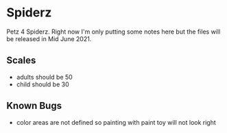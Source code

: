 # Spiderz
Petz 4 Spiderz. Right now I'm only putting some notes here but the files will be released in Mid June 2021.


## Scales
- adults should be 50
- child should be 30


## Known Bugs
- color areas are not defined so painting with paint toy will not look right
